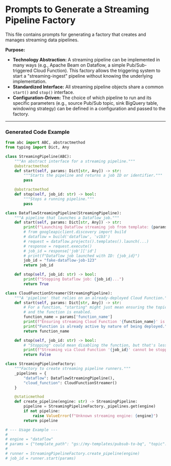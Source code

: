 # Prompts to Generate a Streaming Pipeline Factory

This file contains prompts for generating a factory that creates and manages streaming data pipelines.

**Purpose:**
- **Technology Abstraction:** A streaming pipeline can be implemented in many ways (e.g., Apache Beam on Dataflow, a simple Pub/Sub-triggered Cloud Function). This factory allows the triggering system to start a "streaming-ingest" pipeline without knowing the underlying implementation.
- **Standardized Interface:** All streaming pipeline objects share a common `start()` and `stop()` interface.
- **Configuration-Driven:** The choice of which pipeline to run and its specific parameters (e.g., source Pub/Sub topic, sink BigQuery table, windowing strategy) can be defined in a configuration and passed to the factory.

---

### Generated Code Example

```python
from abc import ABC, abstractmethod
from typing import Dict, Any

class StreamingPipeline(ABC):
    """An abstract interface for a streaming pipeline."""
    @abstractmethod
    def start(self, params: Dict[str, Any]) -> str:
        """Starts the pipeline and returns a job ID or identifier."""
        pass

    @abstractmethod
    def stop(self, job_id: str) -> bool:
        """Stops a running pipeline."""
        pass

class DataflowStreamingPipeline(StreamingPipeline):
    """A pipeline that launches a Dataflow job."""
    def start(self, params: Dict[str, Any]) -> str:
        print(f"Launching Dataflow streaming job from template: {params['template_path']}...")
        # from googleapiclient.discovery import build
        # dataflow = build('dataflow', 'v1b3')
        # request = dataflow.projects().templates().launch(...)
        # response = request.execute()
        # job_id = response['job']['id']
        # print(f"Dataflow job launched with ID: {job_id}")
        job_id = "fake-dataflow-job-123"
        return job_id

    def stop(self, job_id: str) -> bool:
        print(f"Stopping Dataflow job: {job_id}...")
        return True

class CloudFunctionStreamer(StreamingPipeline):
    """A 'pipeline' that relies on an already-deployed Cloud Function."""
    def start(self, params: Dict[str, Any]) -> str:
        # For a function, "starting" might just mean ensuring the topic exists
        # and the function is enabled.
        function_name = params['function_name']
        print(f"Ensuring streaming Cloud Function '{function_name}' is active...")
        print("Function is already active by nature of being deployed.")
        return function_name

    def stop(self, job_id: str) -> bool:
        # "Stopping" could mean disabling the function, but that's less common.
        print(f"Streaming via Cloud Function '{job_id}' cannot be stopped via this interface.")
        return False

class StreamingPipelineFactory:
    """Factory to create streaming pipeline runners."""
    _pipelines = {
        "dataflow": DataflowStreamingPipeline(),
        "cloud_function": CloudFunctionStreamer()
    }

    @staticmethod
    def create_pipeline(engine: str) -> StreamingPipeline:
        pipeline = StreamingPipelineFactory._pipelines.get(engine)
        if not pipeline:
            raise ValueError(f"Unknown streaming engine: {engine}")
        return pipeline

# --- Usage Example ---
#
# engine = "dataflow"
# params = {"template_path": "gs://my-templates/pubsub-to-bq", "topic": "my-topic"}
#
# runner = StreamingPipelineFactory.create_pipeline(engine)
# job_id = runner.start(params)
```